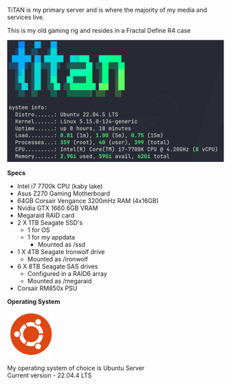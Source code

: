 TiTAN is my primary server and is where the majority of my media and services live.

This is my old gaming rig and resides in a Fractal Define R4 case

![](images/titansysinfo.png)

**Specs**

- Intel i7 7700k CPU (kaby lake)  
- Asus Z270 Gaming Motherboard  
- 64GB Corsair Vengance 3200mHz RAM (4x16GB)
- Nvidia GTX 1660 6GB VRAM
- Megaraid RAID card  
- 2 X 1TB Seagate SSD's   
    - 1 for OS 
    - 1 for my appdata  
        - Mounted as /ssd  
- 1 X 4TB Seagate Ironwolf drive
    - Mounted as /ironwolf  
- 6 X 8TB Seagate SAS drives 
    - Configured in a RAID6 array 
    - Mounted as /megaraid  
- Corsair RM850x PSU

**Operating System**

![](images/ubuntulogo.png)

My operating system of choice is Ubuntu Server  
Current version - 22.04.4 LTS
